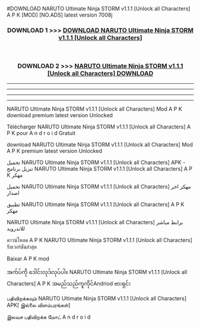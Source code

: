 #DOWNLOAD NARUTO Ultimate Ninja STORM v1.1.1  [Unlock all Characters] A P K [MOD] [NO.ADS] latest version 7008j



<div align="center">

<h3>DOWNLOAD 1 >>> <a href="https://teeasianyam.web.app?sq=NARUTO Ultimate Ninja STORM v1.1.1  [Unlock all Characters]">DOWNLOAD NARUTO Ultimate Ninja STORM v1.1.1  [Unlock all Characters] </a></h3><br>

<h3>DOWNLOAD 2 >>> <a href="https://teeasianyam.web.app?sq=NARUTO Ultimate Ninja STORM v1.1.1  [Unlock all Characters] ">NARUTO Ultimate Ninja STORM v1.1.1  [Unlock all Characters]  DOWNLOAD </a></h3>

</div>


----------------------------------------------------------

----------------------------------------------------------

----------------------------------------------------------

----------------------------------------------------------


NARUTO Ultimate Ninja STORM v1.1.1  [Unlock all Characters]  Mod A P K download premium latest version Unlocked

Télécharger NARUTO Ultimate Ninja STORM v1.1.1  [Unlock all Characters]  A P K pour A n d r o i d Gratuit

download NARUTO Ultimate Ninja STORM v1.1.1  [Unlock all Characters]  Mod A P K premium latest version Unlocked

تحميل NARUTO Ultimate Ninja STORM v1.1.1  [Unlock all Characters]  APK - تنزيل برنامج NARUTO Ultimate Ninja STORM v1.1.1  [Unlock all Characters]  A P K مهكر

تحميل NARUTO Ultimate Ninja STORM v1.1.1  [Unlock all Characters]  مهكر اخر اصدار

تطبيق NARUTO Ultimate Ninja STORM v1.1.1  [Unlock all Characters]  A P K مهكر

NARUTO Ultimate Ninja STORM v1.1.1  [Unlock all Characters]  برابط مباشر للاندرويد

ดาวน์โหลด A P K NARUTO Ultimate Ninja STORM v1.1.1  [Unlock all Characters]  รับเวอร์ชันล่าสุด

Baixar A P K mod

အက်ပ်ကို ဒေါင်းလုဒ်လုပ်ပါ။ NARUTO Ultimate Ninja STORM v1.1.1  [Unlock all Characters]  A P K အမည်သည်ကူကိုင်Andriod ဗားရှင်း

பதிவிறக்கவும் NARUTO Ultimate Ninja STORM v1.1.1  [Unlock all Characters]  APK[ இல்லை விளம்பரங்கள்] 
 
இலவச பதிவிறக்க மோட் A n d r o i d



